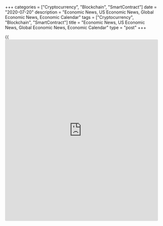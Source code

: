 +++
categories = ["Cryptocurrency", "Blockchain", "SmartContract"]
date = "2020-07-20"
description = "Economic News, US Economic News, Global Economic News, Economic Calendar"
tags = ["Cryptocurrency", "Blockchain", "SmartContract"]
title = "Economic News, US Economic News, Global Economic News, Economic Calendar"
type = "post"
+++

{{<iframe id="large-banner" src="https://www.bounty.group/#slide=3.0" width="100%" height="600" scrolling="no" style="border: 0px solid rgb(216, 221, 230); border-radius: 3px;">}}

Belgium's consumer confidence weakened slightly in July after recovering
strongly in the previous month, survey data from the National Bank of
Belgium showed on Monday.  The consumer confidence index dropped to -20
from -19 in June. In May, the reading was -23.  The indicator is still
very low,... [Read more...][1]

![centarlbkchina june25 20jul20][2]

China's central bank left its key interest rates unchanged for the third
consecutive month as the economy showed signs of recovery from the
unprecedented slump caused by the coronavirus pandemic. The one-year
loan prime rate was retained at 3.85 percent and the five-year loan
prime rate was maintained at 4.65 percent. [Read more...][3]

The overall squeeze on British household finances eased in July due to
the phased reopening of the economy, survey data from IHS Markit showed
Monday. The headline household finance index, which measures households'
overall perceptions of financial well-being, rose to 41.5 in July from
40.7 in June.... [Read more...][4]

![consumer 110918 17jul20][5]

Reflecting the widespread resurgence of the coronavirus, the University
of Michigan released a report on Friday showing an unexpected
deterioration in U.S. consumer sentiment in the month of July. The
preliminary report said the consumer sentiment index tumbled to 73.2 in
July after jumping to 78.1 in June. [Read more...][6]

![housing starts 071720][7]

A report released by the Commerce Department on Friday showed a
substantial increase in new residential construction in the U.S. in the
month of June. The Commerce Department said housing starts spiked by
17.3 percent to an annual rate of 1.186 million in June after jumping by
8.2 percent to an upwardly revised rate of 1.011 million in May. [Read
more...][8]

A report released by the Commerce Department on Friday showed a
substantial increase in new residential construction in the U.S. in the
month of June. [Read more...][9]

[View All][10]

   1. www.rtt[news](https://www.letsplayfx.com/blog/forex-news-website/).com/3112421/belgium-consumer-confidence-weakens-slightly.aspx?type=alleco
   2. cdn.rtt[news](https://www.letsplayfx.com/blog/forex-news-website/).com/articleimages/forextopstory/2020/july/centarlbkchina-june25_20jul20.jpg (centarlbkchina june25 20jul20)
   3. www.rtt[news](https://www.letsplayfx.com/blog/forex-news-website/).com/3112175/china-leaves-benchmark-lending-rates-unchanged.aspx?type=alleco
   4. www.rtt[news](https://www.letsplayfx.com/blog/forex-news-website/).com/3112272/pressure-on-uk-household-finances-eases-in-july.aspx?type=alleco
   5. cdn.rtt[news](https://www.letsplayfx.com/blog/forex-news-website/).com/articleimages/ustopstories/2020/july/consumer-110918_17jul20.jpg (consumer 110918 17jul20)
   6. www.rtt[news](https://www.letsplayfx.com/blog/forex-news-website/).com/3112068/u-s-consumer-sentiment-unexpectedly-deteriorates-in-july.aspx?type=useco
   7. cdn.rtt[news](https://www.letsplayfx.com/blog/forex-news-website/).com/articleimages/ustopstories/2020/july/housing-starts-071720.jpg (housing starts 071720)
   8. www.rtt[news](https://www.letsplayfx.com/blog/forex-news-website/).com/3112044/u-s-housing-starts-continue-to-recover-from-april-s-five-year-low.aspx?type=useco
   9. www.rtt[news](https://www.letsplayfx.com/blog/forex-news-website/).com/3112028/u-s-housing-starts-soar-17-3-in-june.aspx?type=useco
   10. www.rtt[news](https://www.letsplayfx.com/blog/forex-news-website/).com/list/us-economic-[news](https://www.letsplayfx.com/blog/forex-news-website/).aspx
